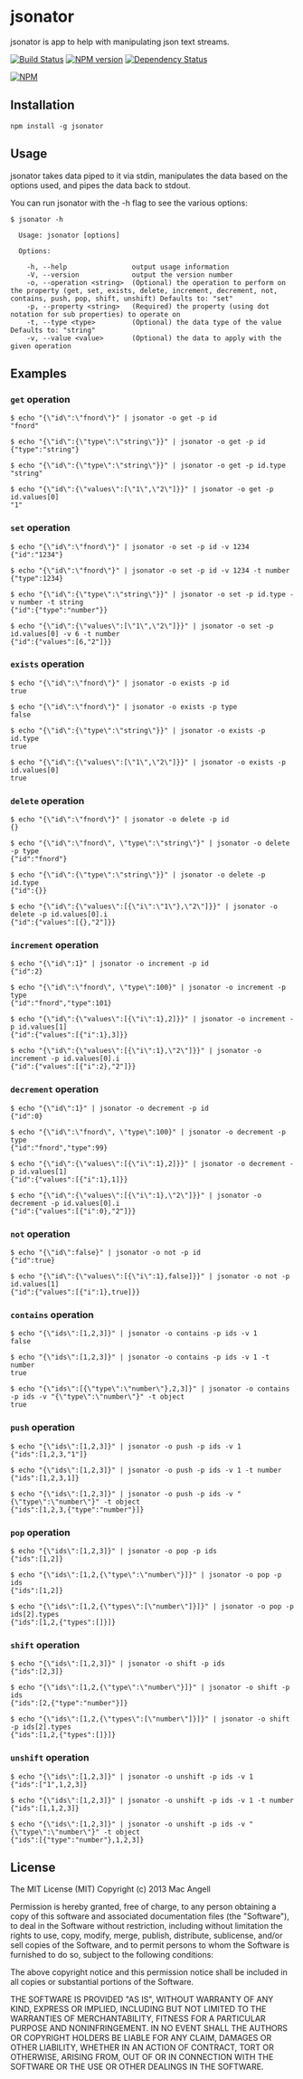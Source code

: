 # jsonator

jsonator is app to help with manipulating json text streams.

[![Build Status](https://drone.io/github.com/mac-/jsonator/status.png)](https://drone.io/github.com/mac-/jsonator/latest)
[![NPM version](https://badge.fury.io/js/jsonator.png)](http://badge.fury.io/js/jsonator)
[![Dependency Status](https://david-dm.org/mac-/jsonator.png)](https://david-dm.org/mac-/jsonator)

[![NPM](https://nodei.co/npm/jsonator.png?downloads=true&stars=true)](https://nodei.co/npm/jsonator/)

## Installation

	npm install -g jsonator

## Usage

jsonator takes data piped to it via stdin, manipulates the data based on the options used, and pipes the data back to stdout.

You can run jsonator with the -h flag to see the various options:

	$ jsonator -h

	  Usage: jsonator [options]

	  Options:

	    -h, --help                output usage information
	    -V, --version             output the version number
	    -o, --operation <string>  (Optional) the operation to perform on the property (get, set, exists, delete, increment, decrement, not, contains, push, pop, shift, unshift) Defaults to: "set"
	    -p, --property <string>   (Required) the property (using dot notation for sub properties) to operate on
	    -t, --type <type>         (Optional) the data type of the value Defaults to: "string"
	    -v, --value <value>       (Optional) the data to apply with the given operation

## Examples

### `get` operation

```
$ echo "{\"id\":\"fnord\"}" | jsonator -o get -p id
"fnord"
```

```
$ echo "{\"id\":{\"type\":\"string\"}}" | jsonator -o get -p id
{"type":"string"}
```

```
$ echo "{\"id\":{\"type\":\"string\"}}" | jsonator -o get -p id.type
"string"
```

```
$ echo "{\"id\":{\"values\":[\"1\",\"2\"]}}" | jsonator -o get -p id.values[0]
"1"
```

### `set` operation

```
$ echo "{\"id\":\"fnord\"}" | jsonator -o set -p id -v 1234
{"id":"1234"}
```

```
$ echo "{\"id\":\"fnord\"}" | jsonator -o set -p id -v 1234 -t number
{"type":1234}
```

```
$ echo "{\"id\":{\"type\":\"string\"}}" | jsonator -o set -p id.type -v number -t string
{"id":{"type":"number"}}
```

```
$ echo "{\"id\":{\"values\":[\"1\",\"2\"]}}" | jsonator -o set -p id.values[0] -v 6 -t number
{"id":{"values":[6,"2"]}}
```

### `exists` operation

```
$ echo "{\"id\":\"fnord\"}" | jsonator -o exists -p id
true
```

```
$ echo "{\"id\":\"fnord\"}" | jsonator -o exists -p type
false
```

```
$ echo "{\"id\":{\"type\":\"string\"}}" | jsonator -o exists -p id.type
true
```

```
$ echo "{\"id\":{\"values\":[\"1\",\"2\"]}}" | jsonator -o exists -p id.values[0]
true
```

### `delete` operation

```
$ echo "{\"id\":\"fnord\"}" | jsonator -o delete -p id
{}
```

```
$ echo "{\"id\":\"fnord\", \"type\":\"string\"}" | jsonator -o delete -p type
{"id":"fnord"}
```

```
$ echo "{\"id\":{\"type\":\"string\"}}" | jsonator -o delete -p id.type
{"id":{}}
```

```
$ echo "{\"id\":{\"values\":[{\"i\":\"1\"},\"2\"]}}" | jsonator -o delete -p id.values[0].i
{"id":{"values":[{},"2"]}}
```

### `increment` operation

```
$ echo "{\"id\":1}" | jsonator -o increment -p id
{"id":2}
```

```
$ echo "{\"id\":\"fnord\", \"type\":100}" | jsonator -o increment -p type
{"id":"fnord","type":101}
```

```
$ echo "{\"id\":{\"values\":[{\"i\":1},2]}}" | jsonator -o increment -p id.values[1]
{"id":{"values":[{"i":1},3]}}
```

```
$ echo "{\"id\":{\"values\":[{\"i\":1},\"2\"]}}" | jsonator -o increment -p id.values[0].i
{"id":{"values":[{"i":2},"2"]}}
```

### `decrement` operation

```
$ echo "{\"id\":1}" | jsonator -o decrement -p id
{"id":0}
```

```
$ echo "{\"id\":\"fnord\", \"type\":100}" | jsonator -o decrement -p type
{"id":"fnord","type":99}
```

```
$ echo "{\"id\":{\"values\":[{\"i\":1},2]}}" | jsonator -o decrement -p id.values[1]
{"id":{"values":[{"i":1},1]}}
```

```
$ echo "{\"id\":{\"values\":[{\"i\":1},\"2\"]}}" | jsonator -o decrement -p id.values[0].i
{"id":{"values":[{"i":0},"2"]}}
```

### `not` operation

```
$ echo "{\"id\":false}" | jsonator -o not -p id
{"id":true}
```

```
$ echo "{\"id\":{\"values\":[{\"i\":1},false]}}" | jsonator -o not -p id.values[1]
{"id":{"values":[{"i":1},true]}}
```


### `contains` operation

```
$ echo "{\"ids\":[1,2,3]}" | jsonator -o contains -p ids -v 1
false
```

```
$ echo "{\"ids\":[1,2,3]}" | jsonator -o contains -p ids -v 1 -t number
true
```

```
$ echo "{\"ids\":[{\"type\":\"number\"},2,3]}" | jsonator -o contains -p ids -v "{\"type\":\"number\"}" -t object
true
```

### `push` operation

```
$ echo "{\"ids\":[1,2,3]}" | jsonator -o push -p ids -v 1
{"ids":[1,2,3,"1"]}
```

```
$ echo "{\"ids\":[1,2,3]}" | jsonator -o push -p ids -v 1 -t number
{"ids":[1,2,3,1]}
```

```
$ echo "{\"ids\":[1,2,3]}" | jsonator -o push -p ids -v "{\"type\":\"number\"}" -t object
{"ids":[1,2,3,{"type":"number"}]}
```

### `pop` operation

```
$ echo "{\"ids\":[1,2,3]}" | jsonator -o pop -p ids
{"ids":[1,2]}
```

```
$ echo "{\"ids\":[1,2,{\"type\":\"number\"}]}" | jsonator -o pop -p ids
{"ids":[1,2]}
```

```
$ echo "{\"ids\":[1,2,{\"types\":[\"number\"]}]}" | jsonator -o pop -p ids[2].types
{"ids":[1,2,{"types":[]}]}
```

### `shift` operation

```
$ echo "{\"ids\":[1,2,3]}" | jsonator -o shift -p ids
{"ids":[2,3]}
```

```
$ echo "{\"ids\":[1,2,{\"type\":\"number\"}]}" | jsonator -o shift -p ids
{"ids":[2,{"type":"number"}]}
```

```
$ echo "{\"ids\":[1,2,{\"types\":[\"number\"]}]}" | jsonator -o shift -p ids[2].types
{"ids":[1,2,{"types":[]}]}
```

### `unshift` operation

```
$ echo "{\"ids\":[1,2,3]}" | jsonator -o unshift -p ids -v 1
{"ids":["1",1,2,3]}
```

```
$ echo "{\"ids\":[1,2,3]}" | jsonator -o unshift -p ids -v 1 -t number
{"ids":[1,1,2,3]}
```

```
$ echo "{\"ids\":[1,2,3]}" | jsonator -o unshift -p ids -v "{\"type\":\"number\"}" -t object
{"ids":[{"type":"number"},1,2,3]}
```

## License

The MIT License (MIT) Copyright (c) 2013 Mac Angell

Permission is hereby granted, free of charge, to any person obtaining a copy of this software and associated documentation files (the "Software"), to deal in the Software without restriction, including without limitation the rights to use, copy, modify, merge, publish, distribute, sublicense, and/or sell copies of the Software, and to permit persons to whom the Software is furnished to do so, subject to the following conditions:

The above copyright notice and this permission notice shall be included in all copies or substantial portions of the Software.

THE SOFTWARE IS PROVIDED "AS IS", WITHOUT WARRANTY OF ANY KIND, EXPRESS OR IMPLIED, INCLUDING BUT NOT LIMITED TO THE WARRANTIES OF MERCHANTABILITY, FITNESS FOR A PARTICULAR PURPOSE AND NONINFRINGEMENT. IN NO EVENT SHALL THE AUTHORS OR COPYRIGHT HOLDERS BE LIABLE FOR ANY CLAIM, DAMAGES OR OTHER LIABILITY, WHETHER IN AN ACTION OF CONTRACT, TORT OR OTHERWISE, ARISING FROM, OUT OF OR IN CONNECTION WITH THE SOFTWARE OR THE USE OR OTHER DEALINGS IN THE SOFTWARE.
